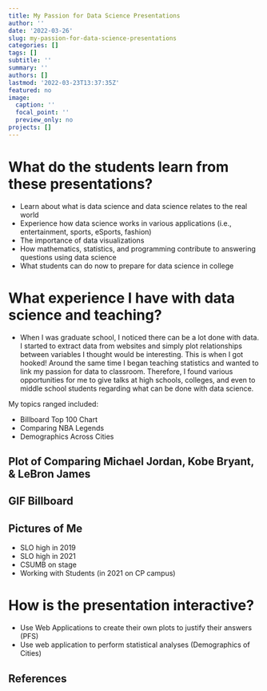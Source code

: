 ```yaml
---
title: My Passion for Data Science Presentations
author: ''
date: '2022-03-26'
slug: my-passion-for-data-science-presentations
categories: []
tags: []
subtitle: ''
summary: ''
authors: []
lastmod: '2022-03-23T13:37:35Z'
featured: no
image:
  caption: ''
  focal_point: ''
  preview_only: no
projects: []
---
```



# What do the students learn from these presentations?

- Learn about what is data science and data science relates to the real world
- Experience how data science works in various applications (i.e., entertainment, sports,  eSports, fashion)
- The importance of data visualizations
- How mathematics, statistics, and programming contribute to answering questions using data science
- What students can do now to prepare for data science in college



# What experience I have with data science and teaching?

- When I was graduate school, I noticed there can be a lot done with data. I started to extract data from websites and simply plot relationships between variables I thought would be interesting. This is when I got hooked! Around the same time I began teaching statistics and wanted to link my passion for data to classroom. Therefore, I found various opportunities for me to give talks at high schools, colleges, and even to middle school students regarding what can be done with data science. 

My topics ranged included:

- Billboard Top 100 Chart
- Comparing NBA Legends
- Demographics Across Cities



## Plot of Comparing Michael Jordan, Kobe Bryant, & LeBron James

## GIF Billboard  


## Pictures of Me
 - SLO high in 2019
 - SLO high in 2021
 - CSUMB on stage
 - Working with Students (in 2021 on CP campus)

# How is the presentation interactive?

- Use Web Applications to create their own plots to justify their answers (PFS)
- Use web application to perform statistical analyses (Demographics of Cities)






## References



